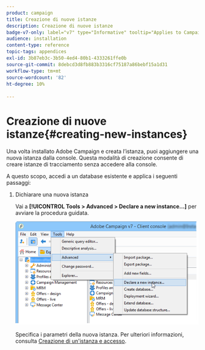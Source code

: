 ```yaml
---
product: campaign
title: Creazione di nuove istanze
description: Creazione di nuove istanze
badge-v7-only: label="v7" type="Informative" tooltip="Applies to Campaign Classic v7 only"
audience: installation
content-type: reference
topic-tags: appendices
exl-id: 3b87eb3c-3b50-4ed4-80b1-4333261ffe0b
source-git-commit: 8debcd3d8fb883b3316cf75187a86bebf15a1d31
workflow-type: tm+mt
source-wordcount: '82'
ht-degree: 10%

---
```


# Creazione di nuove istanze{#creating-new-instances}



Una volta installato Adobe Campaign e creata l’istanza, puoi aggiungere una nuova istanza dalla console. Questa modalità di creazione consente di creare istanze di tracciamento senza accedere alla console.

A questo scopo, accedi a un database esistente e applica i seguenti passaggi:

1. Dichiarare una nuova istanza

   Vai a **[!UICONTROL Tools > Advanced > Declare a new instance...]** per avviare la procedura guidata.

   ![](assets/s_ncs_install_declare_instance_menu.png)

   Specifica i parametri della nuova istanza. Per ulteriori informazioni, consulta [Creazione di un&#39;istanza e accesso](../../installation/using/creating-an-instance-and-logging-on.md).
